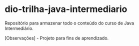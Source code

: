 # dio-trilha-java-intermediario
Repositório para armazenar todo o conteúdo do curso de Java Intermediário.

[Observações] - Projeto para fins de aprendizado.
